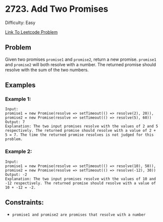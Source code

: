 # 2723. Add Two Promises
Difficulty: Easy

[Link To Leetcode Problem](https://leetcode.com/problems/add-two-promises/)

## Problem
Given two promises `promise1` and `promise2`, return a new promise. `promise1` and `promise2` will both resolve with a number. The returned promise should resolve with the sum of the two numbers.

## Examples
### Example 1:
```
Input: 
promise1 = new Promise(resolve => setTimeout(() => resolve(2), 20)), 
promise2 = new Promise(resolve => setTimeout(() => resolve(5), 60))
Output: 7
Explanation: The two input promises resolve with the values of 2 and 5 respectively. The returned promise should resolve with a value of 2 + 5 = 7. The time the returned promise resolves is not judged for this problem.
```
### Example 2:
```
Input: 
promise1 = new Promise(resolve => setTimeout(() => resolve(10), 50)), 
promise2 = new Promise(resolve => setTimeout(() => resolve(-12), 30))
Output: -2
Explanation: The two input promises resolve with the values of 10 and -12 respectively. The returned promise should resolve with a value of 10 + -12 = -2.
```

## Constraints:
- `promise1 and promise2 are promises that resolve with a number`